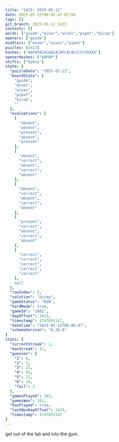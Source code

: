 ```yaml
---
title: "1423: 2025-05-12"
date: 2025-05-12T06:05:47-07:00
tags: []
git_branch: 2025-05-12_1423
contests: []
words: ["guide","miner","wives","pipet","bicep"]
openers: ["guide"]
middlers: ["miner","wives","pipet"]
puzzles: [1423]
hashes: ["AAPAPACACAACACAPCACACCCCCXXXXX"]
openerHashes: ["AAPAP"]
shifts: ["hpknz"]
state: {
  "puzzleDate": "2025-05-12",
  "boardState": [
    "guide",
    "miner",
    "wives",
    "pipet",
    "bicep",
    ""
  ],
  "evaluations": [
    [
      "absent",
      "absent",
      "present",
      "absent",
      "present"
    ],
    [
      "absent",
      "correct",
      "absent",
      "correct",
      "absent"
    ],
    [
      "absent",
      "correct",
      "absent",
      "correct",
      "absent"
    ],
    [
      "present",
      "correct",
      "absent",
      "correct",
      "absent"
    ],
    [
      "correct",
      "correct",
      "correct",
      "correct",
      "correct"
    ],
    null
  ],
  "rowIndex": 5,
  "solution": "bicep",
  "gameStatus": "WIN",
  "hardMode": true,
  "gameId": "1802",
  "dayOffset": 1423,
  "timestamp": 1747055147,
  "datetime": "2025-05-12T06:05:47",
  "schemaVersion": "0.36.0"
}
stats: {
  "currentStreak": 1,
  "maxStreak": 37,
  "guesses": {
    "1": 0,
    "2": 3,
    "3": 23,
    "4": 43,
    "5": 22,
    "6": 10,
    "fail": 2
  },
  "gamesPlayed": 103,
  "gamesWon": 101,
  "hasPlayed": true,
  "lastWonDayOffset": 1423,
  "timestamp": 1747055147
}
---
```

get out of the lab and into the gym. 
<!-- more -->
